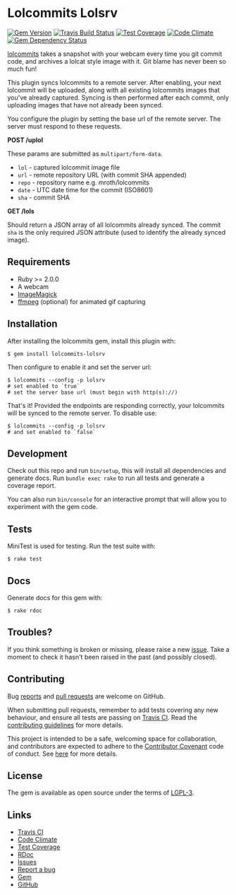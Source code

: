 # Lolcommits Lolsrv

[![Gem Version](https://img.shields.io/gem/v/lolcommits-lolsrv.svg?style=flat)](http://rubygems.org/gems/lolcommits-lolsrv)
[![Travis Build Status](https://travis-ci.org/lolcommits/lolcommits-lolsrv.svg?branch=master)](https://travis-ci.org/lolcommits/lolcommits-lolsrv)
[![Test Coverage](https://codeclimate.com/github/lolcommits/lolcommits-lolsrv/badges/coverage.svg)](https://codeclimate.com/github/lolcommits/lolcommits-lolsrv/coverage)
[![Code Climate](https://codeclimate.com/github/lolcommits/lolcommits-lolsrv/badges/gpa.svg)](https://codeclimate.com/github/lolcommits/lolcommits-lolsrv)
[![Gem Dependency Status](https://gemnasium.com/badges/github.com/lolcommits/lolcommits-lolsrv.svg)](https://gemnasium.com/github.com/lolcommits/lolcommits-lolsrv)

[lolcommits](https://lolcommits.github.io/) takes a snapshot with your webcam
every time you git commit code, and archives a lolcat style image with it. Git
blame has never been so much fun!

This plugin syncs lolcommits to a remote server. After enabling, your next
lolcommit will be uploaded, along with all existing lolcommits images that
you've already captured. Syncing is then performed after each commit, only
uploading images that have not already been synced.

You configure the plugin by setting the base url of the remote server. The
server must respond to these requests.

**POST /uplol**

These params are submitted as `multipart/form-data`.

* `lol`  - captured lolcommit image file
* `url`  - remote repository URL (with commit SHA appended)
* `repo` - repository name e.g. mroth/lolcommits
* `date` - UTC date time for the commit (ISO8601)
* `sha`  - commit SHA

**GET /lols**

Should return a JSON array of all lolcommits already synced. The commit `sha` is the
only required JSON attribute (used to identify the already synced image).

## Requirements

* Ruby >= 2.0.0
* A webcam
* [ImageMagick](http://www.imagemagick.org)
* [ffmpeg](https://www.ffmpeg.org) (optional) for animated gif capturing

## Installation

After installing the lolcommits gem, install this plugin with:

    $ gem install lolcommits-lolsrv

Then configure to enable it and set the server url:

    $ lolcommits --config -p lolsrv
    # set enabled to `true`
    # set the server base url (must begin with http(s)://)

That's it! Provided the endpoints are responding correctly, your lolcommits will
be synced to the remote server. To disable use:

    $ lolcommits --config -p lolsrv
    # and set enabled to `false`

## Development

Check out this repo and run `bin/setup`, this will install all dependencies and
generate docs. Run `bundle exec rake` to run all tests and generate a coverage
report.

You can also run `bin/console` for an interactive prompt that will allow you to
experiment with the gem code.

## Tests

MiniTest is used for testing. Run the test suite with:

    $ rake test

## Docs

Generate docs for this gem with:

    $ rake rdoc

## Troubles?

If you think something is broken or missing, please raise a new
[issue](https://github.com/lolcommits/lolcommits-lolsrv/issues). Take
a moment to check it hasn't been raised in the past (and possibly closed).

## Contributing

Bug [reports](https://github.com/lolcommits/lolcommits-lolsrv/issues) and [pull
requests](https://github.com/lolcommits/lolcommits-lolsrv/pulls) are welcome on
GitHub.

When submitting pull requests, remember to add tests covering any new behaviour,
and ensure all tests are passing on [Travis
CI](https://travis-ci.org/lolcommits/lolcommits-lolsrv). Read the
[contributing
guidelines](https://github.com/lolcommits/lolcommits-lolsrv/blob/master/CONTRIBUTING.md)
for more details.

This project is intended to be a safe, welcoming space for collaboration, and
contributors are expected to adhere to the [Contributor
Covenant](http://contributor-covenant.org) code of conduct. See
[here](https://github.com/lolcommits/lolcommits-lolsrv/blob/master/CODE_OF_CONDUCT.md)
for more details.

## License

The gem is available as open source under the terms of
[LGPL-3](https://opensource.org/licenses/LGPL-3.0).

## Links

* [Travis CI](https://travis-ci.org/lolcommits/lolcommits-lolsrv)
* [Code Climate](https://codeclimate.com/github/lolcommits/lolcommits-lolsrv)
* [Test Coverage](https://codeclimate.com/github/lolcommits/lolcommits-lolsrv/coverage)
* [RDoc](http://rdoc.info/projects/lolcommits/lolcommits-lolsrv)
* [Issues](http://github.com/lolcommits/lolcommits-lolsrv/issues)
* [Report a bug](http://github.com/lolcommits/lolcommits-lolsrv/issues/new)
* [Gem](http://rubygems.org/gems/lolcommits-lolsrv)
* [GitHub](https://github.com/lolcommits/lolcommits-lolsrv)
